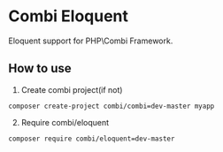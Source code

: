 # Combi Eloquent

Eloquent support for PHP\Combi Framework.

## How to use

1.  Create combi project(if not)

```
composer create-project combi/combi=dev-master myapp
```

2.  Require combi/eloquent

```
composer require combi/eloquent=dev-master
```
